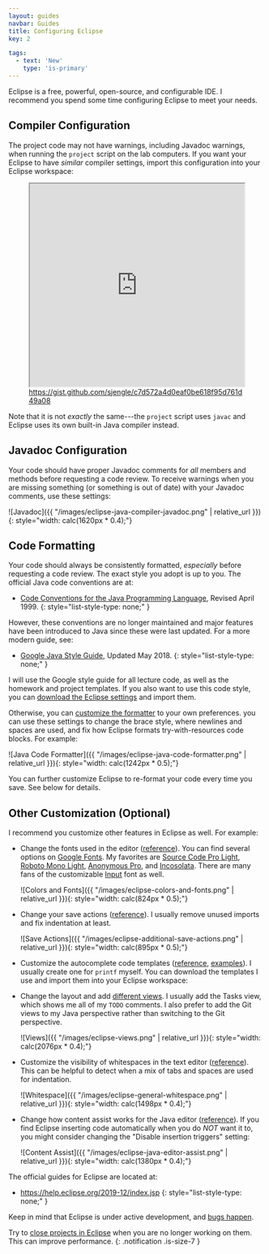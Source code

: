 ```yaml
---
layout: guides
navbar: Guides
title: Configuring Eclipse
key: 2

tags:
  - text: 'New'
    type: 'is-primary'
---
```


<style>
img {
  max-width: 100%;
  height: auto;

  background-color: whitesmoke;
  border-radius: 4px;
  padding: 0.25ex;
}
</style>

Eclipse is a free, powerful, open-source, and configurable IDE. I recommend you spend some time configuring Eclipse to meet your needs.

## Compiler Configuration

The project code may not have warnings, including Javadoc warnings, when running the `project` script on the lab computers. If you want your Eclipse to have *similar* compiler settings, import this configuration into your Eclipse workspace:

<figure>
<iframe src="https://gist.github.com/sjengle/c7d572a4d0eaf0be618f95d761d49a08.pibb?scroll=tue" style="max-width: 100%; width: 100%; height: 400px;"></iframe>
<caption><a href="https://gist.github.com/sjengle/c7d572a4d0eaf0be618f95d761d49a08">https://gist.github.com/sjengle/c7d572a4d0eaf0be618f95d761d49a08</a></caption>
</figure>

<!-- <script src="https://gist.github.com/sjengle/c7d572a4d0eaf0be618f95d761d49a08.js"></script> -->

Note that it is not *exactly* the same---the `project` script uses `javac` and Eclipse uses its own built-in Java compiler instead.

## Javadoc Configuration

Your code should have proper Javadoc comments for *all* members and methods before requesting a code review. To receive warnings when you are missing something (or something is out of date) with your Javadoc comments, use these settings:

![Javadoc]({{ "/images/eclipse-java-compiler-javadoc.png" | relative_url }}){: style="width: calc(1620px * 0.4);"}

## Code Formatting

Your code should always be consistently formatted, *especially* before requesting a code review. The exact style you adopt is up to you. The official Java code conventions are at:

  - [Code Conventions for the Java Programming Language](https://www.oracle.com/technetwork/java/codeconvtoc-136057.html), Revised April 1999.
  {: style="list-style-type: none;" }

However, these conventions are no longer maintained and major features have been introduced to Java since these were last updated. For a more modern guide, see:

  - [Google Java Style Guide](https://google.github.io/styleguide/javaguide.html), Updated May 2018.
  {: style="list-style-type: none;" }

I will use the Google style guide for all lecture code, as well as the homework and project templates. If you also want to use this code style, you can [download the Eclipse settings](https://github.com/google/styleguide/blob/gh-pages/eclipse-java-google-style.xml) and import them.

Otherwise, you can [customize the formatter](https://help.eclipse.org/2019-12/topic/org.eclipse.jdt.doc.user/reference/preferences/java/codestyle/ref-preferences-formatter.htm) to your own preferences.  you can use these settings to change the brace style, where newlines and spaces are used, and fix how Eclipse formats try-with-resources code blocks. For example:

![Java Code Formatter]({{ "/images/eclipse-java-code-formatter.png" | relative_url }}){: style="width: calc(1242px * 0.5);"}

You can further customize Eclipse to re-format your code every time you save. See below for details.

## Other Customization (Optional)

I recommend you customize other features in Eclipse as well. For example:

  - Change the fonts used in the editor ([reference](https://help.eclipse.org/2019-12/topic/org.eclipse.platform.doc.user/tasks/tasks-20.htm)). You can find several options on [Google Fonts](https://fonts.google.com/?category=Monospace). My favorites are [Source Code Pro Light](https://fonts.google.com/specimen/Source+Code+Pro), [Roboto Mono Light](https://fonts.google.com/specimen/Roboto+Mono), [Anonymous Pro](https://fonts.google.com/specimen/Anonymous+Pro), and [Incosolata](https://fonts.google.com/specimen/Inconsolata). There are many fans of the customizable [Input](http://input.fontbureau.com/) font as well.

    ![Colors and Fonts]({{ "/images/eclipse-colors-and-fonts.png" | relative_url }}){: style="width: calc(824px * 0.5);"}

  - Change your save actions ([reference](https://help.eclipse.org/2019-12/topic/org.eclipse.jdt.doc.user/reference/preferences/java/editor/ref-preferences-save-actions.htm)). I usually remove unused imports and fix indentation at least.

      ![Save Actions]({{ "/images/eclipse-additional-save-actions.png" | relative_url }}){: style="width: calc(895px * 0.5);"}

  - Customize the autocomplete code templates ([reference](https://help.eclipse.org/2019-12/topic/org.eclipse.jdt.doc.user/reference/preferences/java/codestyle/ref-preferences-code-templates.htm), [examples](https://stackoverflow.com/questions/1028858/useful-eclipse-java-code-templates)). I usually create one for `printf` myself. You can download the templates I use and import them into your Eclipse workspace:

      <script src="https://gist.github.com/sjengle/32b18311714dc62124cb2154339288b2.js"></script>

  - Change the layout and add [different views](https://help.eclipse.org/2019-12/topic/org.eclipse.platform.doc.user/tasks/tasks-3.htm). I usually add the Tasks view, which shows me all of my `TODO` comments. I also prefer to add the Git views to my Java perspective rather than switching to the Git perspective.

      ![Views]({{ "/images/eclipse-views.png" | relative_url }}){: style="width: calc(2076px * 0.4);"}

  - Customize the visibility of whitespaces in the text editor ([reference](https://help.eclipse.org/2019-12/index.jsp?topic=%2Forg.eclipse.platform.doc.user%2Freference%2Fref-texteditorprefs.htm&cp%3D0_4_1_50)). This can be helpful to detect when a mix of tabs and spaces are used for indentation.

      ![Whitespace]({{ "/images/eclipse-general-whitespace.png" | relative_url }}){: style="width: calc(1498px * 0.4);"}

  - Change how content assist works for the Java editor ([reference](https://help.eclipse.org/2019-12/index.jsp?topic=%2Forg.eclipse.jdt.doc.user%2Freference%2Fpreferences%2Fjava%2Feditor%2Fref-preferences-content-assist.htm)). If you find Eclipse inserting code automatically when you do *NOT* want it to, you might consider changing the "Disable insertion triggers" setting:

      ![Content Assist]({{ "/images/eclipse-java-editor-assist.png" | relative_url }}){: style="width: calc(1380px * 0.4);"}


The official guides for Eclipse are located at:

  - <https://help.eclipse.org/2019-12/index.jsp>
  {: style="list-style-type: none;" }

Keep in mind that Eclipse is under active development, and [bugs happen](https://bugs.eclipse.org/bugs/).

<i class="fas fa-info-circle"></i>
Try to <a href="https://help.eclipse.org/2019-12/topic/org.eclipse.platform.doc.user/tasks/tasks-47.htm">close projects in Eclipse</a> when you are no longer working on them. This can improve performance.
{: .notification .is-size-7 }

